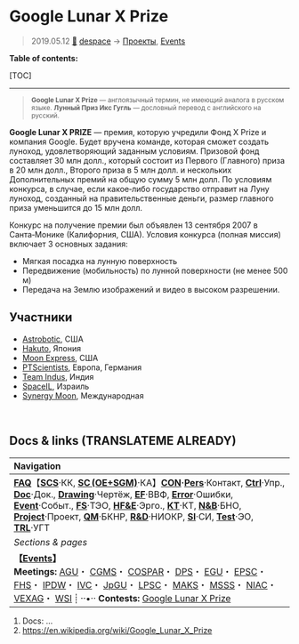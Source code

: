 # Google Lunar X Prize
> 2019.05.12 [🚀](../index/index.md) [despace](index.md) → [Проекты](project.md), [Events](event.md)

**Table of contents:**

[TOC]

---

> <small>**Google Lunar X Prize** — англоязычный термин, не имеющий аналога в русском языке. **Лунный Приз Икс Гугль** — дословный перевод с английского на русский.</small>

**Google Lunar X PRIZE** — премия, которую учредили Фонд X Prize и компания Google. Будет вручена команде, которая сможет создать луноход, удовлетворяющий заданным условиям. Призовой фонд составляет 30 млн долл., который состоит из Первого (Главного) приза в 20 млн долл., Второго приза в 5 млн долл. и нескольких Дополнительных премий на общую сумму 5 млн долл. По условиям конкурса, в случае, если какое‑либо государство отправит на Луну луноход, созданный на правительственные деньги, размер главного приза уменьшится до 15 млн долл.

Конкурс на получение премии был объявлен 13 сентября 2007 в Санта‑Монике (Калифорния, США). Условия конкурса (полная миссия) включает 3 основных задания:

   - Мягкая посадка на лунную поверхность
   - Передвижение (мобильность) по лунной поверхности (не менее 500 м)
   - Передача на Землю изображений и видео в высоком разрешении.



## Участники
   - [Astrobotic](astrobotic.md), США
   - [Hakuto](contact/hakuto.md), Япония
   - [Moon Express](moon_express.md), США
   - [PTScientists](ptscientists.md), Европа, Германия
   - [Team Indus](team_indus.md), Индия
   - [SpaceIL](spaceil.md), Израиль
   - [Synergy Moon](synergy_moon.md), Международная



<p style="page-break-after:always"> </p>

## Docs & links (TRANSLATEME ALREADY)
|Navigation|
|:-|
|**[FAQ](faq.md)**【**[SCS](scs.md)**·КК, **[SC (OE+SGM)](sc.md)**·КА】**[CON](contact.md)·[Pers](person.md)**·Контакт, **[Ctrl](control.md)**·Упр., **[Doc](doc.md)**·Док., **[Drawing](drawing.md)**·Чертёж, **[EF](ef.md)**·ВВФ, **[Error](error.md)**·Ошибки, **[Event](event.md)**·Событ., **[FS](fs.md)**·ТЭО, **[HF&E](hfe.md)**·Эрго., **[KT](kt.md)**·КТ, **[N&B](nnb.md)**·БНО, **[Project](project.md)**·Проект, **[QM](qm.md)**·БКНР, **[R&D](rnd.md)**·НИОКР, **[SI](si.md)**·СИ, **[Test](test.md)**·ЭО, **[TRL](trl.md)**·УГТ|
|*Sections & pages*|
|**【[Events](event.md)】**<br> **Meetings:** [AGU](agu.md)・ [CGMS](cgms.md)・ [COSPAR](contact/cospar.md)・ [DPS](dps.md)・ [EGU](egu.md)・ [EPSC](epsc.md)・ [FHS](fhs.md)・ [IPDW](ipdw.md)・ [IVC](ivc.md)・ [JpGU](jpgu.md)・ [LPSC](lpsc.md)・ [MAKS](maks.md)・ [MSSS](msss.md)・ [NIAC](niac_program.md)・ [VEXAG](vexag.md)・ [WSI](wsi.md) ┊ ··•·· **Contests:** [Google Lunar X Prize](google_lunar_x_prize.md)|

   1. Docs: …
   1. <https://en.wikipedia.org/wiki/Google_Lunar_X_Prize>
